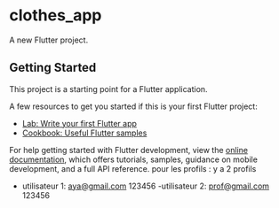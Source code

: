 # clothes_app

A new Flutter project.

## Getting Started

This project is a starting point for a Flutter application.

A few resources to get you started if this is your first Flutter project:

- [Lab: Write your first Flutter app](https://docs.flutter.dev/get-started/codelab)
- [Cookbook: Useful Flutter samples](https://docs.flutter.dev/cookbook)

For help getting started with Flutter development, view the
[online documentation](https://docs.flutter.dev/), which offers tutorials,
samples, guidance on mobile development, and a full API reference.
 pour les profils : 
 y a 2 profils
 - utilisateur 1:
 aya@gmail.com
 123456
 -utilisateur 2:
 prof@gmail.com 
 123456